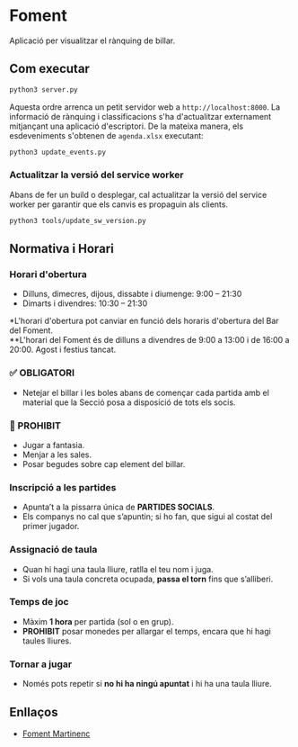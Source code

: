 # Foment
Aplicació per visualitzar el rànquing de billar.

## Com executar

```bash
python3 server.py
```

Aquesta ordre arrenca un petit servidor web a `http://localhost:8000`.
La informació de rànquing i classificacions s'ha d'actualitzar
externament mitjançant una aplicació d'escriptori. De la mateixa manera,
els esdeveniments s'obtenen de `agenda.xlsx` executant:

```bash
python3 update_events.py
```

### Actualitzar la versió del service worker

Abans de fer un build o desplegar, cal actualitzar la versió del
service worker per garantir que els canvis es propaguin als clients.

```bash
python3 tools/update_sw_version.py
```

## Normativa i Horari

### Horari d'obertura

- Dilluns, dimecres, dijous, dissabte i diumenge: 9:00 – 21:30
- Dimarts i divendres: 10:30 – 21:30

\*L'horari d'obertura pot canviar en funció dels horaris d'obertura del Bar del Foment.  
\*\*L'horari del Foment és de dilluns a divendres de 9:00 a 13:00 i de 16:00 a 20:00. Agost i festius tancat.

### ✅ OBLIGATORI

- Netejar el billar i les boles abans de començar cada partida amb el material que la Secció posa a disposició de tots els socis.

### 🚫 PROHIBIT


- Jugar a fantasia.
- Menjar a les sales.
- Posar begudes sobre cap element del billar.

### Inscripció a les partides

- Apunta’t a la pissarra única de **PARTIDES SOCIALS**.
- Els companys no cal que s’apuntin; si ho fan, que sigui al costat del primer jugador.

### Assignació de taula

- Quan hi hagi una taula lliure, ratlla el teu nom i juga.
- Si vols una taula concreta ocupada, **passa el torn** fins que s’alliberi.

### Temps de joc

- Màxim **1 hora** per partida (sol o en grup).
- **PROHIBIT** posar monedes per allargar el temps, encara que hi hagi taules lliures.

### Tornar a jugar

- Només pots repetir si **no hi ha ningú apuntat** i hi ha una taula lliure.

## Enllaços

- [Foment Martinenc](https://www.fomentmartinenc.org/)
